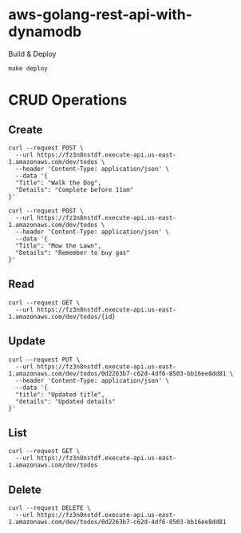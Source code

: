 <!--
title: 'aws-golang-rest-api-with-dynamodb'
description: 'Boilerplate code for Golang CRUD Operations'
framework: v1
platform: AWS
language: Go
authorLink: 'https://github.com/gsweene2'
authorName: 'Garrett Sweeney'
authorAvatar: 'https://avatars.githubusercontent.com/u/14845943?s=400&u=6d79e8f042cd3d30643ba4598515cae24be69ec3&v=4'
-->
# aws-golang-rest-api-with-dynamodb

Build & Deploy
```
make deploy
```

# CRUD Operations

## Create

```
curl --request POST \
  --url https://fz3n8nstdf.execute-api.us-east-1.amazonaws.com/dev/todos \
  --header 'Content-Type: application/json' \
  --data '{
  "Title": "Walk the Dog",
  "Details": "Complete before 11am"
}'

curl --request POST \
  --url https://fz3n8nstdf.execute-api.us-east-1.amazonaws.com/dev/todos \
  --header 'Content-Type: application/json' \
  --data '{
  "Title": "Mow the Lawn",
  "Details": "Remember to buy gas"
}'
```

## Read

```
curl --request GET \
  --url https://fz3n8nstdf.execute-api.us-east-1.amazonaws.com/dev/todos/{id}
```

## Update

```
curl --request PUT \
  --url https://fz3n8nstdf.execute-api.us-east-1.amazonaws.com/dev/todos/0d2263b7-c62d-4df6-8503-bb16ee8dd81 \
  --header 'Content-Type: application/json' \
  --data '{
  "title": "Updated title",
  "details": "Updated details"
}'
```

## List

```
curl --request GET \
  --url https://fz3n8nstdf.execute-api.us-east-1.amazonaws.com/dev/todos
```


## Delete

```
curl --request DELETE \
  --url https://fz3n8nstdf.execute-api.us-east-1.amazonaws.com/dev/todos/0d2263b7-c62d-4df6-8503-bb16ee8dd81
```
